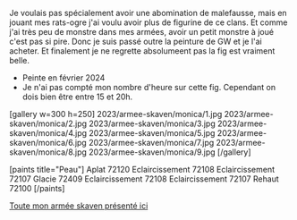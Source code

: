 
Je voulais pas spécialement avoir une abomination de malefausse, mais en jouant mes rats-ogre j'ai voulu avoir plus de figurine de ce clans.
Et comme j'ai très peu de monstre dans mes armées, avoir un petit monstre à joué c'est pas si pire. Donc je suis passé outre la peinture de GW et je l'ai acheter.
Et finalement je ne regrette absolumeent pas la fig est vraiment belle.

* Peinte en février 2024
* Je n'ai pas compté mon nombre d'heure sur cette fig. Cependant on dois bien être entre 15 et 20h.

[gallery w=300 h=250]
2023/armee-skaven/monica/1.jpg
2023/armee-skaven/monica/2.jpg
2023/armee-skaven/monica/3.jpg
2023/armee-skaven/monica/4.jpg
2023/armee-skaven/monica/5.jpg
2023/armee-skaven/monica/6.jpg
2023/armee-skaven/monica/7.jpg
2023/armee-skaven/monica/8.jpg
2023/armee-skaven/monica/9.jpg
[/gallery]

[paints title="Peau"]
Aplat	72120
Eclaircissement	72108
Eclaircissement	72107
Glacie	72409
Eclaircissement	72108
Eclaircissement	72107
Rehaut	72100
[/paints]

[Toute mon armée skaven présenté ici](2023/armee-skaven.html)


